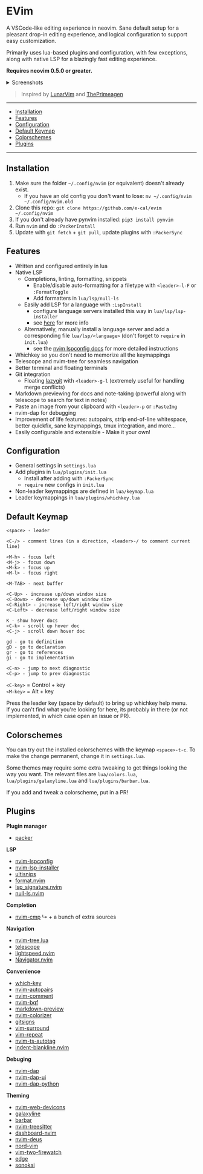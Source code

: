 <h1>EVim</h1>

A VSCode-like editing experience in neovim. Sane default setup for a pleasant
drop-in editing experience, and logical configuration to support easy
customization.

Primarily uses lua-based plugins and configuration, with few exceptions,
along with native LSP for a blazingly fast editing experience.

**Requires neovim 0.5.0 or greater.**

<details>
<summary>Screenshots</summary>

![dashboard](https://user-images.githubusercontent.com/47398876/116168679-ff34f080-a6d0-11eb-918f-3d6db514d63b.png)

![VSCode Colors](https://user-images.githubusercontent.com/47398876/116168709-11169380-a6d1-11eb-94ed-824fcb3202a9.png)

![errors](https://user-images.githubusercontent.com/47398876/116168721-183da180-a6d1-11eb-9719-34d158643da0.png)

![full](https://user-images.githubusercontent.com/47398876/116168725-1a9ffb80-a6d1-11eb-8dbb-87189b425a1a.png)

![whichkey](https://user-images.githubusercontent.com/47398876/116168730-1bd12880-a6d1-11eb-903d-72639ed2d029.png)

</details>

> Inspired by [LunarVim](https://github.com/ChristianChiarulli/LunarVim) and [ThePrimeagen](https://github.com/ThePrimeagen/.dotfiles/tree/master/nvim/.config/nvim)

---

<!-- [[toc]] -->

- [Installation](#install)
- [Features](#features)
- [Configuration](#config)
- [Default Keymap](#keys)
- [Colorschemes](#colors)
- [Plugins](#plugins)

---

## Installation <a name="install"></a>

1. Make sure the folder `~/.config/nvim` (or equivalent) doesn't already exist.
   - If you have an old config you don't want to lose:
     `mv ~/.config/nvim ~/.config/nvim.old`
2. Clone this repo: `git clone https://github.com/e-cal/evim ~/.config/nvim`
3. If you don't already have pynvim installed: `pip3 install pynvim`
4. Run `nvim` and do `:PackerInstall`
5. Update with `git fetch` + `git pull`, update plugins with `:PackerSync`

## Features <a name="features"></a>

- Written and configured entirely in lua
- Native LSP
  - Completions, linting, formatting, snippets
    - Enable/disable auto-formatting for a filetype with `<leader>-l-F` or
      `:FormatToggle`
    - Add formatters in `lua/lsp/null-ls`
  - Easily add LSP for a language with `:LspInstall`
    - configure language servers installed this way in `lua/lsp/lsp-installer`
    - see [here](https://github.com/williamboman/nvim-lsp-installer) for more info
  - Alternatively, manually install a language server and add a corresponding file
    `lua/lsp/<language>` (don't forget to `require` in `init.lua`)
    - see the [nvim lspconfig docs](https://github.com/neovim/nvim-lspconfig) for more detailed instructions
- Whichkey so you don't need to memorize all the keymappings
- Telescope and nvim-tree for seamless navigation
- Better terminal and floating terminals
- Git integration
  - Floating [lazygit](https://github.com/jesseduffield/lazygit) with
    `<leader>-g-l` (extremely useful for handling merge conflicts)
- Markdown previewing for docs and note-taking (powerful along with telescope
  to search for text in notes)
- Paste an image from your clipboard with `<leader>-p` or `:PasteImg`
- nvim-dap for debugging
- Improvement of life features: autopairs, strip end-of-line whitespace, better
  quickfix, sane keymappings, tmux integration, and more...
- Easily configurable and extensible - Make it your own!

## Configuration <a name="config"></a>

- General settings in `settings.lua`
- Add plugins in `lua/plugins/init.lua`
  - Install after adding with `:PackerSync`
  - `require` new configs in `init.lua`
- Non-leader keymappings are defined in `lua/keymap.lua`
- Leader keymappings in `lua/plugins/whichkey.lua`

## Default Keymap <a name="keys"></a>

```
<space> - leader

<C-/> - comment lines (in a direction, <leader>-/ to comment current line)

<M-h> - focus left
<M-j> - focus down
<M-k> - focus up
<M-l> - focus right

<M-TAB> - next buffer

<C-Up> - increase up/down window size
<C-Down> - decrease up/down window size
<C-Right> - increase left/right window size
<C-Left> - decrease left/right window size

K - show hover docs
<C-k> - scroll up hover doc
<C-j> - scroll down hover doc

gd - go to definition
gD - go to declaration
gr - go to references
gi - go to implementation

<C-n> - jump to next diagnostic
<C-p> - jump to prev diagnostic
```

`<C-key>` = Control + key <br>
`<M-key>` = Alt + key

Press the leader key (space by default) to bring up whichkey help menu. <br>
If you can't find what you're looking for here, its probably in there
(or not implemented, in which case open an issue or PR).

## Colorschemes <a name="colors"></a>

You can try out the installed colorschemes with the keymap `<space>-t-c`. To
make the change permanent, change it in `settings.lua`.

Some themes may require some extra tweaking to get things looking the way you
want. The relevant files are `lua/colors.lua`, `lua/plugins/galaxyline.lua`
and `lua/plugins/barbar.lua`.

If you add and tweak a colorscheme, put in a PR!

## Plugins <a name="plugins"></a>

**Plugin manager**

- [packer](https://www.github.com/wbthomason/packer.nvim)

**LSP**

- [nvim-lspconfig](https://www.github.com/neovim/nvim-lspconfig)
- [nvim-lsp-installer](https://github.com/williamboman/nvim-lsp-installer)
- [ultisnips](https://www.github.com/SirVer/ultisnips)
- [format.nvim](https://github.com/lukas-reineke/format.nvim)
- [lsp_signature.nvim](https://github.com/ray-x/lsp_signature.nvim)
- [null-ls.nvim](https://github.com/jose-elias-alvarez/null-ls.nvim)

**Completion**

- [nvim-cmp](https://github.com/hrsh7th/nvim-cmp)
  ↳ + a bunch of extra sources

**Navigation**

- [nvim-tree.lua](https://www.github.com/kyazdani42/nvim-tree.lua)
- [telescope](https://www.github.com/nvim-telescope/telescope.nvim)
- [lightspeed.nvim](https://github.com/ggandor/lightspeed.nvim)
- [Navigator.nvim](https://github.com/numToStr/Navigator.nvim)

**Convenience**

- [which-key](https://www.github.com/folke/which-key.nvim)
- [nvim-autopairs](https://www.github.com/windwp/nvim-autopairs)
- [nvim-comment](https://www.github.com/terrortylor/nvim-comment)
- [nvim-bqf](https://www.github.com/kevinhwang91/nvim-bqf)
- [markdown-preview](https://www.github.com/iamcco/markdown-preview.nvim)
- [nvim-colorizer](https://www.github.com/norcalli/nvim-colorizer.lua)
- [gitsigns](https://www.github.com/lewis6991/gitsigns.nvim)
- [vim-surround](https://www.github.com/tpope/vim-surround)
- [vim-repeat](https://www.github.com/tpope/vim-repeat)
- [nvim-ts-autotag](https://www.github.com/windwp/nvim-ts-autotag)
- [indent-blankline.nvim](https://www.github.com/lukas-reineke/indent-blankline.nvim)

**Debuging**

- [nvim-dap](https://www.github.com/mfussenegger/nvim-dap)
- [nvim-dap-ui](https://www.github.com/rcarriga/nvim-dap-ui)
- [nvim-dap-python](https://www.github.com/mfussenegger/nvim-dap-python)

**Theming**

- [nvim-web-devicons](https://www.github.com/kyazdani42/nvim-web-devicons)
- [galaxyline](https://www.github.com/glepnir/galaxyline.nvim)
- [barbar](https://www.github.com/romgrk/barbar.nvim)
- [nvim-treesitter](https://www.github.com/nvim-treesitter/nvim-treesitter)
- [dashboard-nvim](https://www.github.com/glepnir/dashboard-nvim)
- [nvim-deus](https://www.github.com/theniceboy/nvim-deus)
- [nord-vim](https://www.github.com/arcticicestudio/nord-vim)
- [vim-two-firewatch](https://www.github.com/rakr/vim-two-firewatch)
- [edge](https://www.github.com/sainnhe/edge)
- [sonokai](https://www.github.com/sainnhe/sonokai)
